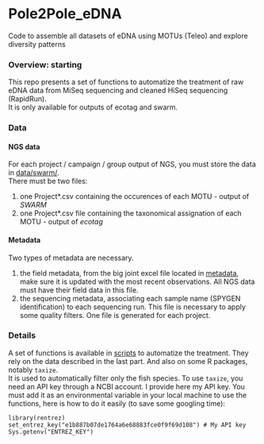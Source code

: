 # Pole2Pole_eDNA

Code to assemble all datasets of eDNA using MOTUs (Teleo) and explore diversity patterns

### Overview: starting

This repo presents a set of functions to automatize the treatment of raw eDNA data from MiSeq sequencing and cleaned HiSeq sequencing (RapidRun).   
It is only available for outputs of ecotag and swarm.   

### Data

#### NGS data

For each project / campaign / group output of NGS, you must store the data in [data/swarm/](data/All/).  
There must be two files:  
1. one Project\*.csv containing the occurences of each MOTU - output of *SWARM*
2. one Project\*.csv file containing the taxonomical assignation of each MOTU - output of *ecotag*

#### Metadata

Two types of metadata are necessary.  
1. the field metadata, from the big joint excel file located in [metadata](metadata), make sure it is updated with the most recent observations. All NGS data must have their field data in this file. 
2. the sequencing metadata, associating each sample name (SPYGEN identification) to each sequencing run. This file is necessary to apply some quality filters. One file is generated for each project. 

### Details

A set of functions is available in [scripts](scripts) to automatize the treatment. 
They rely on the data described in the last part. And also on some R packages, notably `taxize`.  
It is used to automatically filter only the fish species. To use `taxize`, you need an API key through a NCBI account. 
I provide here my API key. You must add it as an environmental variable in your local machine to use the functions, here is how to do it easily (to save some googling time):

```
library(rentrez)
set_entrez_key("e1b887b07de1764a6e68883fce0f9f69d108") # My API key
Sys.getenv("ENTREZ_KEY") 
```
